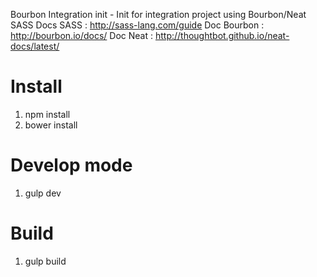 Bourbon Integration init - Init for integration project using Bourbon/Neat SASS
Docs SASS : http://sass-lang.com/guide
Doc Bourbon : http://bourbon.io/docs/
Doc Neat : http://thoughtbot.github.io/neat-docs/latest/

# Install

1. npm install
2. bower install

# Develop mode
1. gulp dev

# Build
1. gulp build

